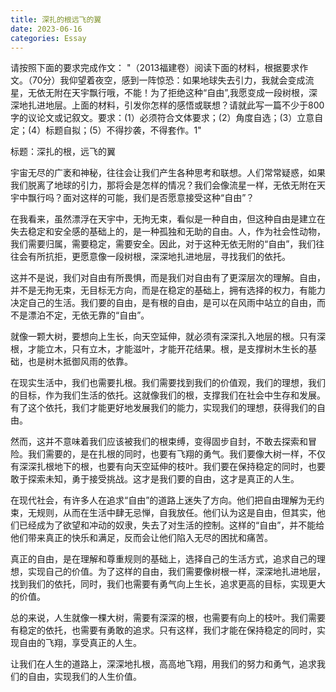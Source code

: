 ```yaml
---
title: 深扎的根远飞的翼
date: 2023-06-16
categories: Essay
---
```




请按照下面的要求完成作文：
"（2013福建卷）阅读下面的材料，根据要求作文。（70分）我仰望着夜空，感到一阵惊恐：如果地球失去引力，我就会变成流星，无依无附在天宇飘行哦，不能！为了拒绝这种“自由”,我愿变成一段树根，深深地扎进地层。上面的材料，引发你怎样的感悟或联想？请就此写一篇不少于800字的议论文或记叙文。要求：(1）必须符合文体要求；(2）角度自选；(3）立意自定；(4）标题自拟；(5）不得抄袭，不得套作。1"

标题：深扎的根，远飞的翼

宇宙无尽的广袤和神秘，往往会让我们产生各种思考和联想。人们常常疑惑，如果我们脱离了地球的引力，那将会是怎样的情况？我们会像流星一样，无依无附在天宇中飘行吗？面对这样的可能，我们是否愿意接受这种“自由”？

在我看来，虽然漂浮在天宇中，无拘无束，看似是一种自由，但这种自由是建立在失去稳定和安全感的基础上的，是一种孤独和无助的自由。人，作为社会性动物，我们需要归属，需要稳定，需要安全。因此，对于这种无依无附的“自由”，我们往往会有所抗拒，更愿意像一段树根，深深地扎进地层，寻找我们的依托。

这并不是说，我们对自由有所畏惧，而是我们对自由有了更深层次的理解。自由，并不是无拘无束，无目标无方向，而是在稳定的基础上，拥有选择的权力，有能力决定自己的生活。我们要的自由，是有根的自由，是可以在风雨中站立的自由，而不是漂泊不定，无依无靠的“自由”。

就像一颗大树，要想向上生长，向天空延伸，就必须有深深扎入地层的根。只有深根，才能立木，只有立木，才能滋叶，才能开花结果。根，是支撑树木生长的基础，也是树木抵御风雨的依靠。

在现实生活中，我们也需要扎根。我们需要找到我们的价值观，我们的理想，我们的目标，作为我们生活的依托。这就像我们的根，支撑我们在社会中生存和发展。有了这个依托，我们才能更好地发展我们的能力，实现我们的理想，获得我们的自由。

然而，这并不意味着我们应该被我们的根束缚，变得固步自封，不敢去探索和冒险。我们需要的，是在扎根的同时，也要有飞翔的勇气。我们要像大树一样，不仅有深深扎根地下的根，也要有向天空延伸的枝叶。我们要在保持稳定的同时，也要敢于探索未知，勇于接受挑战。这才是我们要的自由，这才是真正的人生。

在现代社会，有许多人在追求“自由”的道路上迷失了方向。他们把自由理解为无约束，无规则，从而在生活中肆无忌惮，自我放任。他们认为这是自由，但其实，他们已经成为了欲望和冲动的奴隶，失去了对生活的控制。这样的“自由”，并不能给他们带来真正的快乐和满足，反而会让他们陷入无尽的困扰和痛苦。

真正的自由，是在理解和尊重规则的基础上，选择自己的生活方式，追求自己的理想，实现自己的价值。为了这样的自由，我们需要像树根一样，深深地扎进地层，找到我们的依托，同时，我们也需要有勇气向上生长，追求更高的目标，实现更大的价值。

总的来说，人生就像一棵大树，需要有深深的根，也需要有向上的枝叶。我们需要有稳定的依托，也需要有勇敢的追求。只有这样，我们才能在保持稳定的同时，实现自由的飞翔，享受真正的人生。

让我们在人生的道路上，深深地扎根，高高地飞翔，用我们的努力和勇气，追求我们的自由，实现我们的人生价值。
